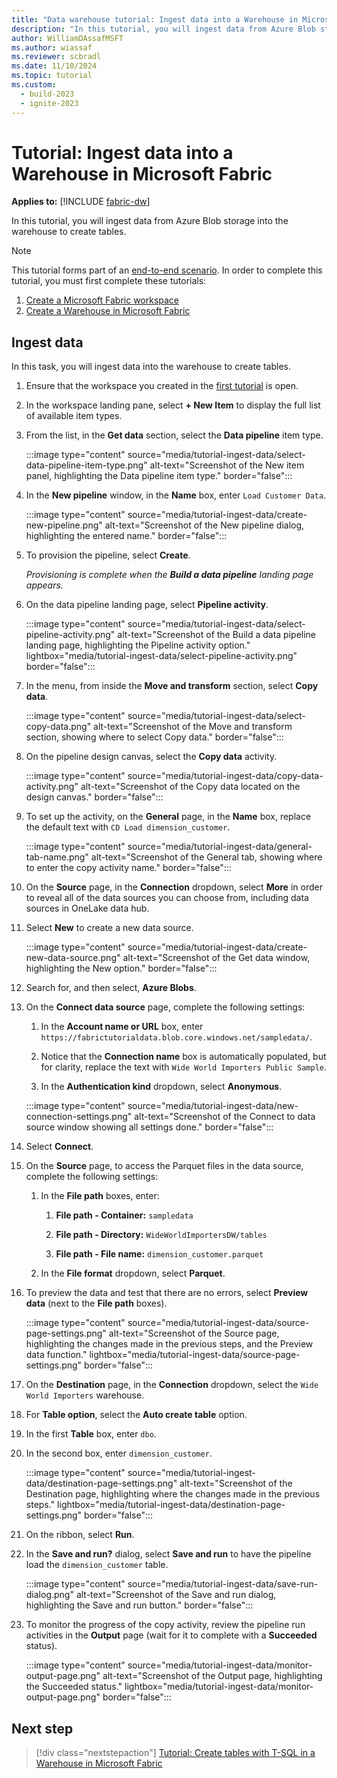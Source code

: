 ```yaml
---
title: "Data warehouse tutorial: Ingest data into a Warehouse in Microsoft Fabric"
description: "In this tutorial, you will ingest data from Azure Blob storage into the warehouse to create tables."
author: WilliamDAssafMSFT
ms.author: wiassaf
ms.reviewer: scbradl
ms.date: 11/10/2024
ms.topic: tutorial
ms.custom:
  - build-2023
  - ignite-2023
---
```


# Tutorial: Ingest data into a Warehouse in Microsoft Fabric

**Applies to:** [!INCLUDE [fabric-dw](includes/applies-to-version/fabric-dw.md)]

In this tutorial, you will ingest data from Azure Blob storage into the warehouse to create tables.

> [!NOTE]
> This tutorial forms part of an [end-to-end scenario](tutorial-introduction.md#data-warehouse-end-to-end-scenario). In order to complete this tutorial, you must first complete these tutorials:
>
> 1. [Create a Microsoft Fabric workspace](tutorial-create-workspace.md)
> 1. [Create a Warehouse in Microsoft Fabric](tutorial-create-warehouse.md)

## Ingest data

In this task, you will ingest data into the warehouse to create tables.

1. Ensure that the workspace you created in the [first tutorial](tutorial-create-workspace.md) is open.

1. In the workspace landing pane, select **+ New Item** to display the full list of available item types.

1. From the list, in the **Get data** section, select the **Data pipeline** item type.

   :::image type="content" source="media/tutorial-ingest-data/select-data-pipeline-item-type.png" alt-text="Screenshot of the New item panel, highlighting the Data pipeline item type." border="false":::

1. In the **New pipeline** window, in the **Name** box, enter `Load Customer Data`.

   :::image type="content" source="media/tutorial-ingest-data/create-new-pipeline.png" alt-text="Screenshot of the New pipeline dialog, highlighting the entered name." border="false":::

1. To provision the pipeline, select **Create**.

    _Provisioning is complete when the **Build a data pipeline** landing page appears._

1. On the data pipeline landing page, select **Pipeline activity**.

   :::image type="content" source="media/tutorial-ingest-data/select-pipeline-activity.png" alt-text="Screenshot of the Build a data pipeline landing page, highlighting the Pipeline activity option." lightbox="media/tutorial-ingest-data/select-pipeline-activity.png" border="false":::

1. In the menu, from inside the **Move and transform** section, select **Copy data**.

   :::image type="content" source="media/tutorial-ingest-data/select-copy-data.png" alt-text="Screenshot of the Move and transform section, showing where to select Copy data." border="false":::

1. On the pipeline design canvas, select the **Copy data** activity.

   :::image type="content" source="media/tutorial-ingest-data/copy-data-activity.png" alt-text="Screenshot of the Copy data located on the design canvas." border="false":::

1. To set up the activity, on the **General** page, in the **Name** box, replace the default text with `CD Load dimension_customer`.

   :::image type="content" source="media/tutorial-ingest-data/general-tab-name.png" alt-text="Screenshot of the General tab, showing where to enter the copy activity name." border="false":::

1. On the **Source** page, in the **Connection** dropdown, select **More** in order to reveal all of the data sources you can choose from, including data sources in OneLake data hub.

1. Select **New** to create a new data source.

   :::image type="content" source="media/tutorial-ingest-data/create-new-data-source.png" alt-text="Screenshot of the Get data window, highlighting the New option." border="false":::

1. Search for, and then select, **Azure Blobs**.

1. On the **Connect data source** page, complete the following settings:

   1. In the **Account name or URL** box, enter `https://fabrictutorialdata.blob.core.windows.net/sampledata/`.

   1. Notice that the **Connection name** box is automatically populated, but for clarity, replace the text with `Wide World Importers Public Sample`.

   1. In the **Authentication kind** dropdown, select **Anonymous**.

   :::image type="content" source="media/tutorial-ingest-data/new-connection-settings.png" alt-text="Screenshot of the Connect to data source window showing all settings done." border="false":::

1. Select **Connect**.

1. On the **Source** page, to access the Parquet files in the data source, complete the following settings:

   1. In the **File path** boxes, enter:

       1. **File path - Container:** `sampledata`

       1. **File path - Directory:** `WideWorldImportersDW/tables`

       1. **File path - File name:** `dimension_customer.parquet`

   1. In the **File format** dropdown, select **Parquet**.

1. To preview the data and test that there are no errors, select **Preview data** (next to the **File path** boxes).

   :::image type="content" source="media/tutorial-ingest-data/source-page-settings.png" alt-text="Screenshot of the Source page, highlighting the changes made in the previous steps, and the Preview data function." lightbox="media/tutorial-ingest-data/source-page-settings.png" border="false":::

1. On the **Destination** page, in the **Connection** dropdown, select the `Wide World Importers` warehouse.

1. For **Table option**, select the **Auto create table** option.

1. In the first **Table** box, enter `dbo`.

1. In the second box, enter `dimension_customer`.

   :::image type="content" source="media/tutorial-ingest-data/destination-page-settings.png" alt-text="Screenshot of the Destination page, highlighting where the changes made in the previous steps." lightbox="media/tutorial-ingest-data/destination-page-settings.png" border="false":::

1. On the ribbon, select **Run**.

1. In the **Save and run?** dialog, select **Save and run** to have the pipeline load the `dimension_customer` table.

   :::image type="content" source="media/tutorial-ingest-data/save-run-dialog.png" alt-text="Screenshot of the Save and run dialog, highlighting the Save and run button." border="false":::

1. To monitor the progress of the copy activity, review the pipeline run activities in the **Output** page (wait for it to complete with a **Succeeded** status).

   :::image type="content" source="media/tutorial-ingest-data/monitor-output-page.png" alt-text="Screenshot of the Output page, highlighting the Succeeded status." lightbox="media/tutorial-ingest-data/monitor-output-page.png" border="false":::

## Next step

> [!div class="nextstepaction"]
> [Tutorial: Create tables with T-SQL in a Warehouse in Microsoft Fabric](tutorial-create-tables.md)
